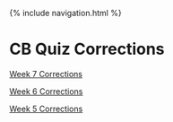 {% include navigation.html %}

# CB Quiz Corrections

<a href="week7correction">Week 7 Corrections</a>

<a href="week6correction">Week 6 Corrections</a>

<a href="week5correction">Week 5 Corrections</a>
